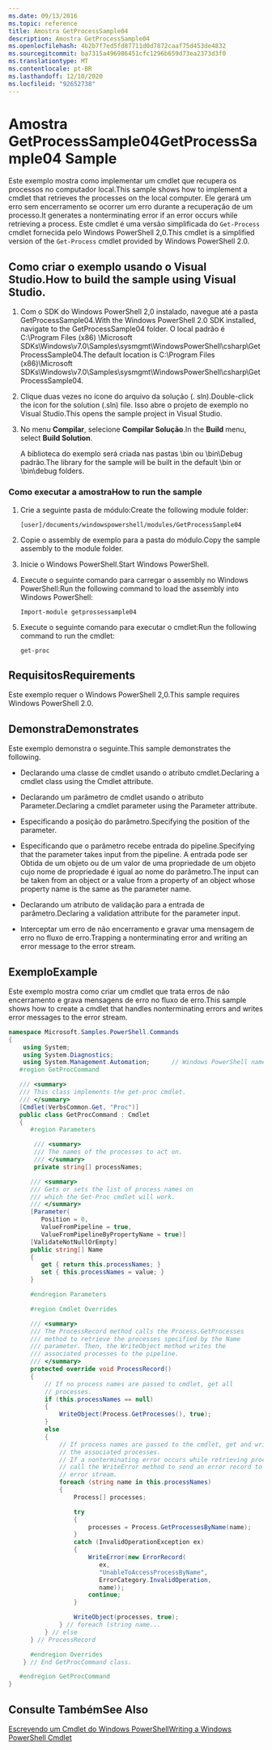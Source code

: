 ```yaml
---
ms.date: 09/13/2016
ms.topic: reference
title: Amostra GetProcessSample04
description: Amostra GetProcessSample04
ms.openlocfilehash: 4b2b7f7ed5fd87711d0d7872caaf75d453de4832
ms.sourcegitcommit: ba7315a496986451cfc1296b659d73ea2373d3f0
ms.translationtype: MT
ms.contentlocale: pt-BR
ms.lasthandoff: 12/10/2020
ms.locfileid: "92652738"
---
```

# <a name="getprocesssample04-sample"></a><span data-ttu-id="2191e-103">Amostra GetProcessSample04</span><span class="sxs-lookup"><span data-stu-id="2191e-103">GetProcessSample04 Sample</span></span>

<span data-ttu-id="2191e-104">Este exemplo mostra como implementar um cmdlet que recupera os processos no computador local.</span><span class="sxs-lookup"><span data-stu-id="2191e-104">This sample shows how to implement a cmdlet that retrieves the processes on the local computer.</span></span> <span data-ttu-id="2191e-105">Ele gerará um erro sem encerramento se ocorrer um erro durante a recuperação de um processo.</span><span class="sxs-lookup"><span data-stu-id="2191e-105">It generates a nonterminating error if an error occurs while retrieving a process.</span></span> <span data-ttu-id="2191e-106">Este cmdlet é uma versão simplificada do `Get-Process` cmdlet fornecida pelo Windows PowerShell 2,0.</span><span class="sxs-lookup"><span data-stu-id="2191e-106">This cmdlet is a simplified version of the `Get-Process` cmdlet provided by Windows PowerShell 2.0.</span></span>

## <a name="how-to-build-the-sample-using-visual-studio"></a><span data-ttu-id="2191e-107">Como criar o exemplo usando o Visual Studio.</span><span class="sxs-lookup"><span data-stu-id="2191e-107">How to build the sample using Visual Studio.</span></span>

1. <span data-ttu-id="2191e-108">Com o SDK do Windows PowerShell 2,0 instalado, navegue até a pasta GetProcessSample04.</span><span class="sxs-lookup"><span data-stu-id="2191e-108">With the Windows PowerShell 2.0 SDK installed, navigate to the GetProcessSample04 folder.</span></span> <span data-ttu-id="2191e-109">O local padrão é C:\Program Files (x86) \Microsoft SDKs\Windows\v7.0\Samples\sysmgmt\WindowsPowerShell\csharp\GetProcessSample04.</span><span class="sxs-lookup"><span data-stu-id="2191e-109">The default location is C:\Program Files (x86)\Microsoft SDKs\Windows\v7.0\Samples\sysmgmt\WindowsPowerShell\csharp\GetProcessSample04.</span></span>

2. <span data-ttu-id="2191e-110">Clique duas vezes no ícone do arquivo da solução (. sln).</span><span class="sxs-lookup"><span data-stu-id="2191e-110">Double-click the icon for the solution (.sln) file.</span></span> <span data-ttu-id="2191e-111">Isso abre o projeto de exemplo no Visual Studio.</span><span class="sxs-lookup"><span data-stu-id="2191e-111">This opens the sample project in Visual Studio.</span></span>

3. <span data-ttu-id="2191e-112">No menu **Compilar**, selecione **Compilar Solução**.</span><span class="sxs-lookup"><span data-stu-id="2191e-112">In the **Build** menu, select **Build Solution**.</span></span>

    <span data-ttu-id="2191e-113">A biblioteca do exemplo será criada nas pastas \bin ou \bin\Debug padrão.</span><span class="sxs-lookup"><span data-stu-id="2191e-113">The library for the sample will be built in the default \bin or \bin\debug folders.</span></span>

### <a name="how-to-run-the-sample"></a><span data-ttu-id="2191e-114">Como executar a amostra</span><span class="sxs-lookup"><span data-stu-id="2191e-114">How to run the sample</span></span>

1. <span data-ttu-id="2191e-115">Crie a seguinte pasta de módulo:</span><span class="sxs-lookup"><span data-stu-id="2191e-115">Create the following module folder:</span></span>

    `[user]/documents/windowspowershell/modules/GetProcessSample04`

2. <span data-ttu-id="2191e-116">Copie o assembly de exemplo para a pasta do módulo.</span><span class="sxs-lookup"><span data-stu-id="2191e-116">Copy the sample assembly to the module folder.</span></span>

3. <span data-ttu-id="2191e-117">Inicie o Windows PowerShell.</span><span class="sxs-lookup"><span data-stu-id="2191e-117">Start Windows PowerShell.</span></span>

4. <span data-ttu-id="2191e-118">Execute o seguinte comando para carregar o assembly no Windows PowerShell:</span><span class="sxs-lookup"><span data-stu-id="2191e-118">Run the following command to load the assembly into Windows PowerShell:</span></span>

    `Import-module getprossessample04`

5. <span data-ttu-id="2191e-119">Execute o seguinte comando para executar o cmdlet:</span><span class="sxs-lookup"><span data-stu-id="2191e-119">Run the following command to run the cmdlet:</span></span>

    `get-proc`

## <a name="requirements"></a><span data-ttu-id="2191e-120">Requisitos</span><span class="sxs-lookup"><span data-stu-id="2191e-120">Requirements</span></span>

<span data-ttu-id="2191e-121">Este exemplo requer o Windows PowerShell 2,0.</span><span class="sxs-lookup"><span data-stu-id="2191e-121">This sample requires Windows PowerShell 2.0.</span></span>

## <a name="demonstrates"></a><span data-ttu-id="2191e-122">Demonstra</span><span class="sxs-lookup"><span data-stu-id="2191e-122">Demonstrates</span></span>

<span data-ttu-id="2191e-123">Este exemplo demonstra o seguinte.</span><span class="sxs-lookup"><span data-stu-id="2191e-123">This sample demonstrates the following.</span></span>

- <span data-ttu-id="2191e-124">Declarando uma classe de cmdlet usando o atributo cmdlet.</span><span class="sxs-lookup"><span data-stu-id="2191e-124">Declaring a cmdlet class using the Cmdlet attribute.</span></span>

- <span data-ttu-id="2191e-125">Declarando um parâmetro de cmdlet usando o atributo Parameter.</span><span class="sxs-lookup"><span data-stu-id="2191e-125">Declaring a cmdlet parameter using the Parameter attribute.</span></span>

- <span data-ttu-id="2191e-126">Especificando a posição do parâmetro.</span><span class="sxs-lookup"><span data-stu-id="2191e-126">Specifying the position of the parameter.</span></span>

- <span data-ttu-id="2191e-127">Especificando que o parâmetro recebe entrada do pipeline.</span><span class="sxs-lookup"><span data-stu-id="2191e-127">Specifying that the parameter takes input from the pipeline.</span></span> <span data-ttu-id="2191e-128">A entrada pode ser Obtida de um objeto ou de um valor de uma propriedade de um objeto cujo nome de propriedade é igual ao nome do parâmetro.</span><span class="sxs-lookup"><span data-stu-id="2191e-128">The input can be taken from an object or a value from a property of an object whose property name is the same as the parameter name.</span></span>

- <span data-ttu-id="2191e-129">Declarando um atributo de validação para a entrada de parâmetro.</span><span class="sxs-lookup"><span data-stu-id="2191e-129">Declaring a validation attribute for the parameter input.</span></span>

- <span data-ttu-id="2191e-130">Interceptar um erro de não encerramento e gravar uma mensagem de erro no fluxo de erro.</span><span class="sxs-lookup"><span data-stu-id="2191e-130">Trapping a nonterminating error and writing an error message to the error stream.</span></span>

## <a name="example"></a><span data-ttu-id="2191e-131">Exemplo</span><span class="sxs-lookup"><span data-stu-id="2191e-131">Example</span></span>

<span data-ttu-id="2191e-132">Este exemplo mostra como criar um cmdlet que trata erros de não encerramento e grava mensagens de erro no fluxo de erro.</span><span class="sxs-lookup"><span data-stu-id="2191e-132">This sample shows how to create a cmdlet that handles nonterminating errors and writes error messages to the error stream.</span></span>

```csharp
namespace Microsoft.Samples.PowerShell.Commands
{
    using System;
    using System.Diagnostics;
    using System.Management.Automation;      // Windows PowerShell namespace.
   #region GetProcCommand

   /// <summary>
   /// This class implements the get-proc cmdlet.
   /// </summary>
   [Cmdlet(VerbsCommon.Get, "Proc")]
   public class GetProcCommand : Cmdlet
   {
      #region Parameters

       /// <summary>
       /// The names of the processes to act on.
       /// </summary>
       private string[] processNames;

      /// <summary>
      /// Gets or sets the list of process names on
      /// which the Get-Proc cmdlet will work.
      /// </summary>
      [Parameter(
         Position = 0,
         ValueFromPipeline = true,
         ValueFromPipelineByPropertyName = true)]
      [ValidateNotNullOrEmpty]
      public string[] Name
      {
         get { return this.processNames; }
         set { this.processNames = value; }
      }

      #endregion Parameters

      #region Cmdlet Overrides

      /// <summary>
      /// The ProcessRecord method calls the Process.GetProcesses
      /// method to retrieve the processes specified by the Name
      /// parameter. Then, the WriteObject method writes the
      /// associated processes to the pipeline.
      /// </summary>
      protected override void ProcessRecord()
      {
          // If no process names are passed to cmdlet, get all
          // processes.
          if (this.processNames == null)
          {
              WriteObject(Process.GetProcesses(), true);
          }
          else
          {
              // If process names are passed to the cmdlet, get and write
              // the associated processes.
              // If a nonterminating error occurs while retrieving processes,
              // call the WriteError method to send an error record to the
              // error stream.
              foreach (string name in this.processNames)
              {
                  Process[] processes;

                  try
                  {
                      processes = Process.GetProcessesByName(name);
                  }
                  catch (InvalidOperationException ex)
                  {
                      WriteError(new ErrorRecord(
                         ex,
                         "UnableToAccessProcessByName",
                         ErrorCategory.InvalidOperation,
                         name));
                      continue;
                  }

                  WriteObject(processes, true);
              } // foreach (string name...
          } // else
      } // ProcessRecord

      #endregion Overrides
    } // End GetProcCommand class.

   #endregion GetProcCommand
}
```

## <a name="see-also"></a><span data-ttu-id="2191e-133">Consulte Também</span><span class="sxs-lookup"><span data-stu-id="2191e-133">See Also</span></span>

[<span data-ttu-id="2191e-134">Escrevendo um Cmdlet do Windows PowerShell</span><span class="sxs-lookup"><span data-stu-id="2191e-134">Writing a Windows PowerShell Cmdlet</span></span>](./writing-a-windows-powershell-cmdlet.md)
